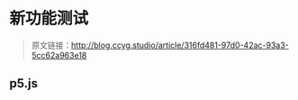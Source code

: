 # 新功能测试

[annotation]: <id> (316fd481-97d0-42ac-93a3-5cc62a963e18)
[annotation]: <status> (protect)
[annotation]: <create_time> (2019-04-18 23:13:09)
[annotation]: <category> (计算机技术)

> 原文链接：<http://blog.ccyg.studio/article/316fd481-97d0-42ac-93a3-5cc62a963e18>


## p5.js

<script src="https://cdn.jsdelivr.net/npm/jquery@3.4.0/dist/jquery.min.js"></script>
<script src="sketch.js"></script>





